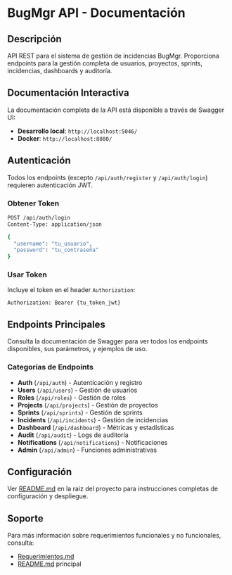 # BugMgr API - Documentación

## Descripción

API REST para el sistema de gestión de incidencias BugMgr. Proporciona endpoints para la gestión completa de usuarios, proyectos, sprints, incidencias, dashboards y auditoría.

## Documentación Interactiva

La documentación completa de la API está disponible a través de Swagger UI:

- **Desarrollo local**: `http://localhost:5046/`
- **Docker**: `http://localhost:8080/`

## Autenticación

Todos los endpoints (excepto `/api/auth/register` y `/api/auth/login`) requieren autenticación JWT.

### Obtener Token

```bash
POST /api/auth/login
Content-Type: application/json

{
  "username": "tu_usuario",
  "password": "tu_contraseña"
}
```

### Usar Token

Incluye el token en el header `Authorization`:

```
Authorization: Bearer {tu_token_jwt}
```

## Endpoints Principales

Consulta la documentación de Swagger para ver todos los endpoints disponibles, sus parámetros, y ejemplos de uso.

### Categorías de Endpoints

- **Auth** (`/api/auth`) - Autenticación y registro
- **Users** (`/api/users`) - Gestión de usuarios
- **Roles** (`/api/roles`) - Gestión de roles
- **Projects** (`/api/projects`) - Gestión de proyectos
- **Sprints** (`/api/sprints`) - Gestión de sprints
- **Incidents** (`/api/incidents`) - Gestión de incidencias
- **Dashboard** (`/api/dashboard`) - Métricas y estadísticas
- **Audit** (`/api/audit`) - Logs de auditoría
- **Notifications** (`/api/notifications`) - Notificaciones
- **Admin** (`/api/admin`) - Funciones administrativas

## Configuración

Ver [README.md](../README.md) en la raíz del proyecto para instrucciones completas de configuración y despliegue.

## Soporte

Para más información sobre requerimientos funcionales y no funcionales, consulta:
- [Requerimientos.md](../Requerimientos.md)
- [README.md](../README.md) principal
